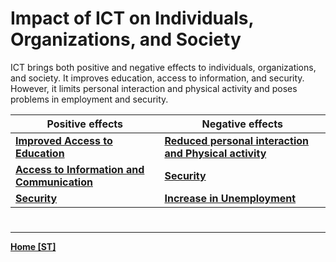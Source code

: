 # Impact of ICT on Individuals, Organizations, and Society
ICT brings both positive and negative effects to individuals, organizations, and society. It improves education, access to information, and security. However, it limits personal interaction and physical activity and poses problems in employment and security.

| Positive effects                         | Negative effects                                   |
| ---------------------------------------- | -------------------------------------------------- |
| **[Improved Access to Education](ICTPositive1.md)**             | **[Reduced personal interaction and Physical activity](STNegative1.md)** |
| **[Access to Information and Communication](ICTPositive2.md)**  | **[Security](STNegative2.md)**                                           |
| **[Security](ICTPositive3.md)**                                 | **[Increase in Unemployment](STNegative3.md)**                           |


# 
---
**[Home [ST]](ST101)**